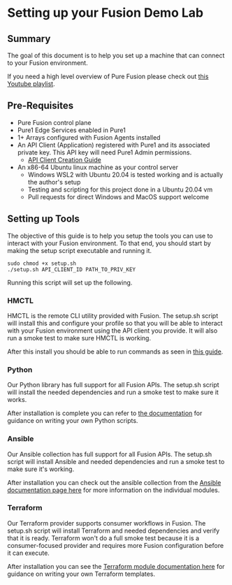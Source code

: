 # Setting up your Fusion Demo Lab
## Summary
The goal of this document is to help you set up a machine that can connect to your Fusion environment.

If you need a high level overview of Pure Fusion please check out [this Youtube playlist](https://youtube.com/playlist?list=PLZcmbL4tTCUwv8UdACFAQZbkTtEjzob5I).
## Pre-Requisites
- Pure Fusion control plane
- Pure1 Edge Services enabled in Pure1
- 1+ Arrays configured with Fusion Agents installed
- An API Client (Application) registered with Pure1 and its associated private key. This API key will need Pure1 Admin permissions.
    - [API Client Creation Guide](https://support.purestorage.com/Pure_Fusion/Getting_Started_with_Pure_Fusion/Creating_and_API_Client%2F%2FApplication_Access_for_Fusion_or_Pure1_API_access)
- An x86-64 Ubuntu linux machine as your control server
    - Windows WSL2 with Ubuntu 20.04 is tested working and is actually the author's setup
    - Testing and scripting for this project done in a Ubuntu 20.04 vm
    - Pull requests for direct Windows and MacOS support welcome
## Setting up Tools
The objective of this guide is to help you setup the tools you can use to interact with your Fusion environment. To that end, you should start by making the setup script executable and running it.
```
sudo chmod +x setup.sh
./setup.sh API_CLIENT_ID PATH_TO_PRIV_KEY
```
Running this script will set up the following.
### HMCTL
HMCTL is the remote CLI utility provided with Fusion. The setup.sh script will install this and configure your profile so that you will be able to interact with your Fusion environment using the API client you provide. It will also run a smoke test to make sure HMCTL is working.

After this install you should be able to run commands as seen in [this guide](https://support.purestorage.com/Pure_Fusion/Pure_Fusion_for_Storage_Consumers/Example_CLI_Commands).
### Python
Our Python library has full support for all Fusion APIs. The setup.sh script will install the needed dependencies and run a smoke test to make sure it works.

After installation is complete you can refer to [the documentation](https://github.com/PureStorage-OpenConnect/fusion-python-sdk) for guidance on writing your own Python scripts.
### Ansible
Our Ansible collection has full support for all Fusion APIs. The setup.sh script will install Ansible and needed dependencies and run a smoke test to make sure it's working.

After installation you can check out the ansible collection from the [Ansible documentation page here](https://docs.ansible.com/ansible/latest/collections/purestorage/fusion/index.html#plugins-in-purestorage-fusion) for more information on the individual modules.

### Terraform
Our Terraform provider supports consumer workflows in Fusion. The setup.sh script will install Terraform and needed dependencies and verify that it is ready. Terraform won't do a full smoke test because it is a consumer-focused provider and requires more Fusion configuration before it can execute.

After installation you can see the [Terraform module documentation here](https://registry.terraform.io/providers/PureStorage-OpenConnect/fusion/1.0.0) for guidance on writing your own Terraform templates.
